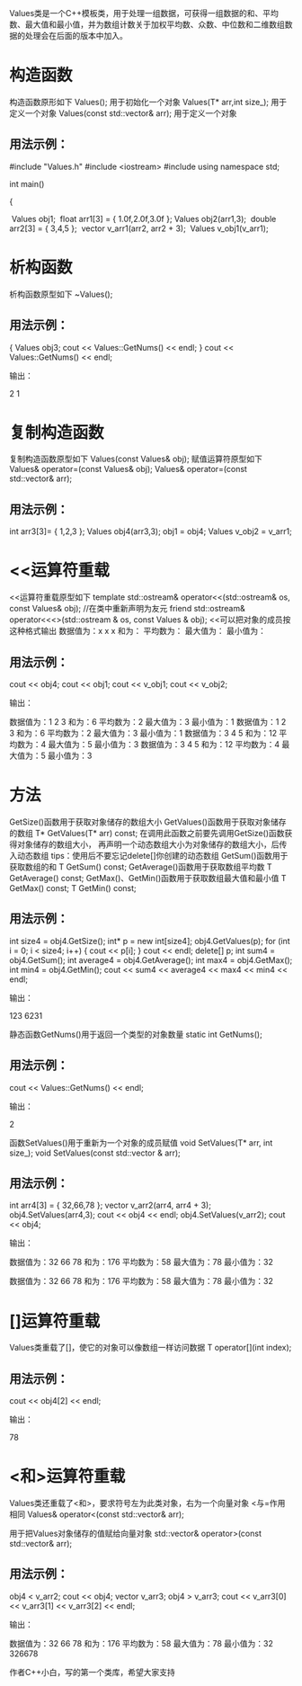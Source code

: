 Values类是一个C++模板类，用于处理一组数据，可获得一组数据的和、平均数、最大值和最小值，并为数组计数关于加权平均数、众数、中位数和二维数组数据的处理会在后面的版本中加入。



# 构造函数

构造函数原形如下
	Values();   用于初始化一个对象
	Values(T* arr,int size_);   用于定义一个对象
	Values(const std::vector<T>& arr);   用于定义一个对象

## 用法示例：

#include "Values.h"
#include &lt;iostream&gt;
#include <vector>
using namespace std;

int main()

{

​	Values<int> obj1;
​	float arr1[3] = { 1.0f,2.0f,3.0f };
​	Values<float> obj2(arr1,3);
​	double arr2[3] = { 3,4,5 };
​	vector<double> v_arr1(arr2, arr2 + 3);
​	Values<double> v_obj1(v_arr1);

# 析构函数

析构函数原型如下
	~Values();

## 用法示例：

{
		Values<double> obj3;
		cout << Values<double>::GetNums() << endl;
	}
	cout << Values<double>::GetNums() << endl;

输出：

2
1

# 复制构造函数

复制构造函数原型如下
	Values(const Values& obj);
	赋值运算符原型如下
	Values& operator=(const Values& obj);
	Values& operator=(const std::vector<T>& arr);

## 用法示例：

int arr3[3]= { 1,2,3 };
	Values<int> obj4(arr3,3);
	obj1 = obj4;
	Values<double> v_obj2 = v_arr1;

# <<运算符重载

<<运算符重载原型如下
	template <typename T>
	std::ostream& operator<<(std::ostream& os, const Values<T>& obj);
	//在类中重新声明为友元
	friend std::ostream& operator<<<>(std::ostream & os, const Values<T> & obj);
	<<可以把对象的成员按这种格式输出
	数据值为：x x x
	和为：
	平均数为：
	最大值为：
	最小值为：

## 用法示例：

cout << obj4;
	cout << obj1;
	cout << v_obj1;
	cout << v_obj2;

输出：

数据值为：1 2 3
和为：6
平均数为：2
最大值为：3
最小值为：1
数据值为：1 2 3
和为：6
平均数为：2
最大值为：3
最小值为：1
数据值为：3 4 5
和为：12
平均数为：4
最大值为：5
最小值为：3
数据值为：3 4 5
和为：12
平均数为：4
最大值为：5
最小值为：3

# 方法

GetSize()函数用于获取对象储存的数组大小
	GetValues()函数用于获取对象储存的数组
	T* GetValues(T* arr) const;
	在调用此函数之前要先调用GetSize()函数获得对象储存的数组大小，
	再声明一个动态数组大小为对象储存的数组大小，后传入动态数组
	tips：使用后不要忘记delete[]你创建的动态数组
	GetSum()函数用于获取数组的和
	T GetSum() const;
	GetAverage()函数用于获取数组平均数
	T GetAverage() const;
	GetMax()、GetMin()函数用于获取数组最大值和最小值
	T GetMax() const;
	T GetMin() const;

## 用法示例：

int size4 = obj4.GetSize();
	int* p = new int[size4];
	obj4.GetValues(p);
	for (int i = 0; i < size4; i++)
	{
		cout << p[i];
	}
	cout << endl;
	delete[] p;
	int sum4 = obj4.GetSum();
	int average4 = obj4.GetAverage();
	int max4 = obj4.GetMax();
	int min4 = obj4.GetMin();
	cout << sum4 << average4 << max4 << min4 << endl;

输出：

123
6231



静态函数GetNums()用于返回一个类型的对象数量
	static int GetNums();

## 用法示例：

cout << Values<double>::GetNums() << endl;

输出：

2



函数SetValues()用于重新为一个对象的成员赋值
	void SetValues(T* arr, int size_);
	void SetValues(const std::vector<T> & arr);

## 用法示例：

int arr4[3] = { 32,66,78 };
	vector<int> v_arr2(arr4, arr4 + 3);
	obj4.SetValues(arr4,3);
	cout << obj4 << endl;
	obj4.SetValues(v_arr2);
	cout << obj4;

输出：

数据值为：32 66 78
和为：176
平均数为：58
最大值为：78
最小值为：32

数据值为：32 66 78
和为：176
平均数为：58
最大值为：78
最小值为：32

# []运算符重载

Values类重载了[]，使它的对象可以像数组一样访问数据
	T operator[](int index);

## 用法示例：

cout << obj4[2] << endl;

输出：

78

# <和>运算符重载

Values类还重载了<和>，要求符号左为此类对象，右为一个向量对象
	<与=作用相同
	Values& operator<(const std::vector<T>& arr);

用于把Values对象储存的值赋给向量对象
std::vector<T>& operator>(const std::vector<T>& arr);

## 用法示例：

obj4 < v_arr2;
	cout << obj4;
	vector<int> v_arr3;
	obj4 > v_arr3;
	cout << v_arr3[0] << v_arr3[1] << v_arr3[2] << endl;

输出：

数据值为：32 66 78
和为：176
平均数为：58
最大值为：78
最小值为：32
326678



作者C++小白，写的第一个类库，希望大家支持

